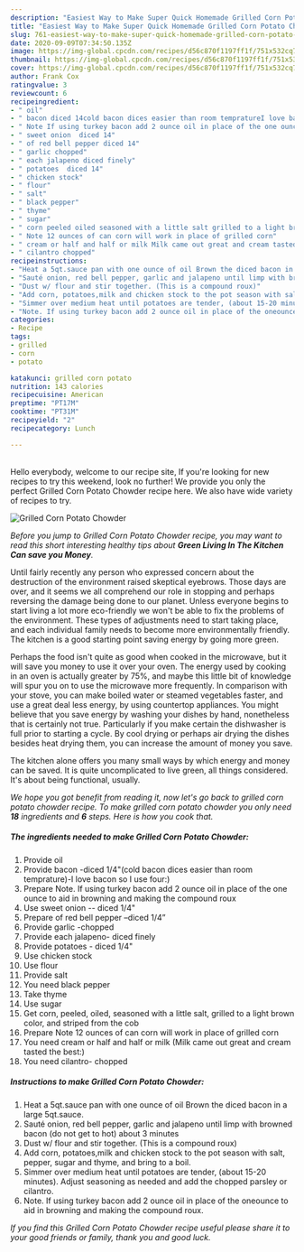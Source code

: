 ```yaml
---
description: "Easiest Way to Make Super Quick Homemade Grilled Corn Potato Chowder"
title: "Easiest Way to Make Super Quick Homemade Grilled Corn Potato Chowder"
slug: 761-easiest-way-to-make-super-quick-homemade-grilled-corn-potato-chowder
date: 2020-09-09T07:34:50.135Z
image: https://img-global.cpcdn.com/recipes/d56c870f1197ff1f/751x532cq70/grilled-corn-potato-chowder-recipe-main-photo.jpg
thumbnail: https://img-global.cpcdn.com/recipes/d56c870f1197ff1f/751x532cq70/grilled-corn-potato-chowder-recipe-main-photo.jpg
cover: https://img-global.cpcdn.com/recipes/d56c870f1197ff1f/751x532cq70/grilled-corn-potato-chowder-recipe-main-photo.jpg
author: Frank Cox
ratingvalue: 3
reviewcount: 6
recipeingredient:
- " oil"
- " bacon diced 14cold bacon dices easier than room tempratureI love bacon so I use four"
- " Note If using turkey bacon add 2 ounce oil in place of the one ounce to aid in browning and making the compound roux"
- " sweet onion  diced 14"
- " of red bell pepper diced 14"
- " garlic chopped"
- " each jalapeno diced finely"
- " potatoes  diced 14"
- " chicken stock"
- " flour"
- " salt"
- " black pepper"
- " thyme"
- " sugar"
- " corn peeled oiled seasoned with a little salt grilled to a light brown color and striped from the cob"
- " Note 12 ounces of can corn will work in place of grilled corn"
- " cream or half and half or milk Milk came out great and cream tasted the best"
- " cilantro chopped"
recipeinstructions:
- "Heat a 5qt.sauce pan with one ounce of oil Brown the diced bacon in a large 5qt.sauce."
- "Sauté onion, red bell pepper, garlic and jalapeno until limp with browned bacon (do not get to hot) about 3 minutes"
- "Dust w/ flour and stir together. (This is a compound roux)"
- "Add corn, potatoes,milk and chicken stock to the pot season with salt, pepper, sugar and thyme, and bring to a boil."
- "Simmer over medium heat until potatoes are tender, (about 15-20 minutes). Adjust seasoning as needed and add the chopped parsley or cilantro."
- "Note. If using turkey bacon add 2 ounce oil in place of the oneounce to aid in browning and making the compound roux."
categories:
- Recipe
tags:
- grilled
- corn
- potato

katakunci: grilled corn potato 
nutrition: 143 calories
recipecuisine: American
preptime: "PT17M"
cooktime: "PT31M"
recipeyield: "2"
recipecategory: Lunch

---
```

<br>
Hello everybody, welcome to our recipe site, If you're looking for new recipes to try this weekend, look no further! We provide you only the perfect Grilled Corn Potato Chowder recipe here. We also have wide variety of recipes to try.
<br>


![Grilled Corn Potato Chowder](https://img-global.cpcdn.com/recipes/d56c870f1197ff1f/751x532cq70/grilled-corn-potato-chowder-recipe-main-photo.jpg)

<i>Before you jump to Grilled Corn Potato Chowder recipe, you may want to read this short interesting healthy tips about 
<strong>Green Living In The Kitchen Can save you Money</strong>.</i>
</br>

Until fairly recently any person who expressed concern about the destruction of the environment raised skeptical eyebrows. Those days are over, and it seems we all comprehend our role in stopping and perhaps reversing the damage being done to our planet. Unless everyone begins to start living a lot more eco-friendly we won't be able to fix the problems of the environment. These types of adjustments need to start taking place, and each individual family needs to become more environmentally friendly. The kitchen is a good starting point saving energy by going more green.

Perhaps the food isn't quite as good when cooked in the microwave, but it will save you money to use it over your oven. The energy used by cooking in an oven is actually greater by 75%, and maybe this little bit of knowledge will spur you on to use the microwave more frequently. In comparison with your stove, you can make boiled water or steamed vegetables faster, and use a great deal less energy, by using countertop appliances. You might believe that you save energy by washing your dishes by hand, nonetheless that is certainly not true. Particularly if you make certain the dishwasher is full prior to starting a cycle. By cool drying or perhaps air drying the dishes besides heat drying them, you can increase the amount of money you save.

The kitchen alone offers you many small ways by which energy and money can be saved. It is quite uncomplicated to live green, all things considered. It's about being functional, usually.


<i>We hope you got benefit from reading it, now let's go back to grilled corn potato chowder recipe. To make grilled corn potato chowder you only need <strong>18</strong> ingredients and <strong>6</strong> steps. Here is how you cook that.
</i>

##### The ingredients needed to make Grilled Corn Potato Chowder:

1. Provide  oil
1. Provide  bacon -diced 1/4&#34;(cold bacon dices easier than room temprature)-I love bacon so I use four:)
1. Prepare  Note. If using turkey bacon add 2 ounce oil in place of the one ounce to aid in browning and making the compound roux
1. Use  sweet onion -- diced 1/4&#34;
1. Prepare  of red bell pepper –diced 1/4”
1. Provide  garlic -chopped
1. Provide  each jalapeno- diced finely
1. Provide  potatoes - diced 1/4&#34;
1. Use  chicken stock
1. Use  flour
1. Provide  salt
1. You need  black pepper
1. Take  thyme
1. Use  sugar
1. Get  corn, peeled, oiled, seasoned with a little salt, grilled to a light brown color, and striped from the cob
1. Prepare  Note 12 ounces of can corn will work in place of grilled corn
1. You need  cream or half and half or milk (Milk came out great and cream tasted the best:)
1. You need  cilantro- chopped


##### Instructions to make Grilled Corn Potato Chowder:

1. Heat a 5qt.sauce pan with one ounce of oil Brown the diced bacon in a large 5qt.sauce.
1. Sauté onion, red bell pepper, garlic and jalapeno until limp with browned bacon (do not get to hot) about 3 minutes
1. Dust w/ flour and stir together. (This is a compound roux)
1. Add corn, potatoes,milk and chicken stock to the pot season with salt, pepper, sugar and thyme, and bring to a boil.
1. Simmer over medium heat until potatoes are tender, (about 15-20 minutes). Adjust seasoning as needed and add the chopped parsley or cilantro.
1. Note. If using turkey bacon add 2 ounce oil in place of the oneounce to aid in browning and making the compound roux.


<i>If you find this Grilled Corn Potato Chowder recipe useful please share it to your good friends or family, thank you and good luck.</i>
